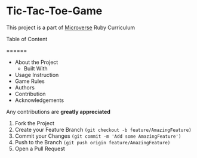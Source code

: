 # Tic-Tac-Toe-Game

This project is a part of [Microverse](https://www.microverse.org/) Ruby Curriculum

Table of Content

======

* About the Project
  * Built With
* Usage Instruction
* Game Rules
* Authors
* Contribution
* Acknowledgements

Any contributions are **greatly appreciated**

1. Fork the Project
2. Create your Feature Branch ```(git checkout -b feature/AmazingFeature)```
3. Commit your Changes ```(git commit -m 'Add some AmazingFeature')```
4. Push to the Branch ```(git push origin feature/AmazingFeature)```
5. Open a Pull Request